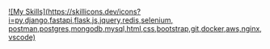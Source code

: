 [![My Skills](https://skillicons.dev/icons?i=py,django,fastapi,flask,js,jquery,redis,selenium, postman,postgres,mongodb,mysql,html,css,bootstrap,git,docker,aws,nginx,vscode)](https://skillicons.dev)
